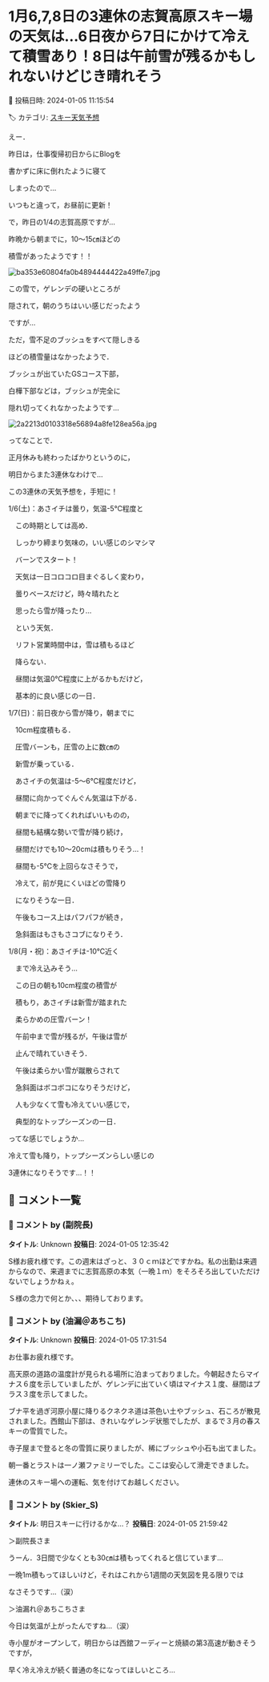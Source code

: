 # 1月6,7,8日の3連休の志賀高原スキー場の天気は…6日夜から7日にかけて冷えて積雪あり！8日は午前雪が残るかもしれないけどじき晴れそう

📅 投稿日時: 2024-01-05 11:15:54

🏷️ カテゴリ: [スキー天気予想](c6554f5c3c106093b511a8daae23757e8.md)

えー．


昨日は，仕事復帰初日からにBlogを


書かずに床に倒れたように寝て


しまったので…


いつもと違って，お昼前に更新！





で，昨日の1/4の志賀高原ですが…


昨晩から朝までに，10～15㎝ほどの


積雪があったようです！！




![ba353e60804fa0b4894444422a49ffe7.jpg](images/ba353e60804fa0b4894444422a49ffe7.jpg)







この雪で，ゲレンデの硬いところが


隠されて，朝のうちはいい感じだったよう


ですが…


ただ，雪不足のブッシュをすべて隠しきる


ほどの積雪量はなかったようで．


ブッシュが出ていたGSコース下部，


白樺下部などは，ブッシュが完全に


隠れ切ってくれなかったようです…




![2a2213d0103318e56894a8fe128ea56a.jpg](images/2a2213d0103318e56894a8fe128ea56a.jpg)







ってなことで．


正月休みも終わったばかりというのに，


明日からまた3連休なわけで…


この3連休の天気予想を，手短に！





1/6(土)：あさイチは曇り，気温-5℃程度と


　この時期としては高め．


　しっかり締まり気味の，いい感じのシマシマ


　バーンでスタート！


　天気は一日コロコロ目まぐるしく変わり，


　曇りベースだけど，時々晴れたと


　思ったら雪が降ったり…


　という天気．


　リフト営業時間中は，雪は積もるほど


　降らない．


　昼間は気温0℃程度に上がるかもだけど，


　基本的に良い感じの一日．





1/7(日)：前日夜から雪が降り，朝までに


　10cm程度積もる．


　圧雪バーンも，圧雪の上に数㎝の


　新雪が乗っている．


　あさイチの気温は-5～6℃程度だけど，


　昼間に向かってぐんぐん気温は下がる．


　朝までに降ってくれればいいものの，


　昼間も結構な勢いで雪が降り続け，


　昼間だけでも10～20cmは積もりそう…！


　昼間も-5℃を上回らなさそうで，


　冷えて，前が見にくいほどの雪降り


　になりそうな一日．


　午後もコース上はパフパフが続き，


　急斜面はもさもさコブになりそう．





1/8(月・祝)：あさイチは-10℃近く


　まで冷え込みそう…


　この日の朝も10cm程度の積雪が


　積もり，あさイチは新雪が踏まれた


　柔らかめの圧雪バーン！


　午前中まで雪が残るが，午後は雪が


　止んで晴れていきそう．


　午後は柔らかい雪が蹴散らされて


　急斜面はボコボコになりそうだけど，


　人も少なくて雪も冷えていい感じで，


　典型的なトップシーズンの一日．





ってな感じでしょうか…


冷えて雪も降り，トップシーズンらしい感じの


3連休になりそうです…！！

## 💬 コメント一覧

### 💬 コメント by (副院長)
**タイトル**: Unknown
**投稿日**: 2024-01-05 12:35:42

S様お疲れ様です。この週末はざっと、３０ｃｍほどですかね。私の出勤は来週からなので、来週までに志賀高原の本気（一晩１ｍ）をそろそろ出していただけないでしょうかねぇ。

Ｓ様の念力で何とか、、、期待しております。

### 💬 コメント by (油漏＠あちこち)
**タイトル**: Unknown
**投稿日**: 2024-01-05 17:31:54

お仕事お疲れ様です。

高天原の道路の温度計が見られる場所に泊まっておりました。今朝起きたらマイナス６度を示していましたが、ゲレンデに出ていく頃はマイナス１度、昼間はプラス３度を示してました。

ブナ平を過ぎ河原小屋に降りるクネクネ道は茶色い土やブッシュ、石ころが散見されました。西館山下部は、きれいなゲレンデ状態でしたが、まるで３月の春スキーの雪質でした。

寺子屋まで登ると冬の雪質に戻りましたが、稀にブッシュや小石も出てました。

朝一番とラストは一ノ瀬ファミリーでした。ここは安心して滑走できました。



連休のスキー場への運転、気を付けてお越しください。

### 💬 コメント by (Skier_S)
**タイトル**: 明日スキーに行けるかな…？
**投稿日**: 2024-01-05 21:59:42

＞副院長さま

うーん．3日間で少なくとも30㎝は積もってくれると信じています…

一晩1m積もってほしいけど，それはこれから1週間の天気図を見る限りでは

なさそうです…（涙）



＞油漏れ＠あちこちさま

今日は気温が上がったんですね…（涙）

寺小屋がオープンして，明日からは西舘フーディーと焼額の第3高速が動きそうですが，

早く冷え冷えが続く普通の冬になってほしいところ…

